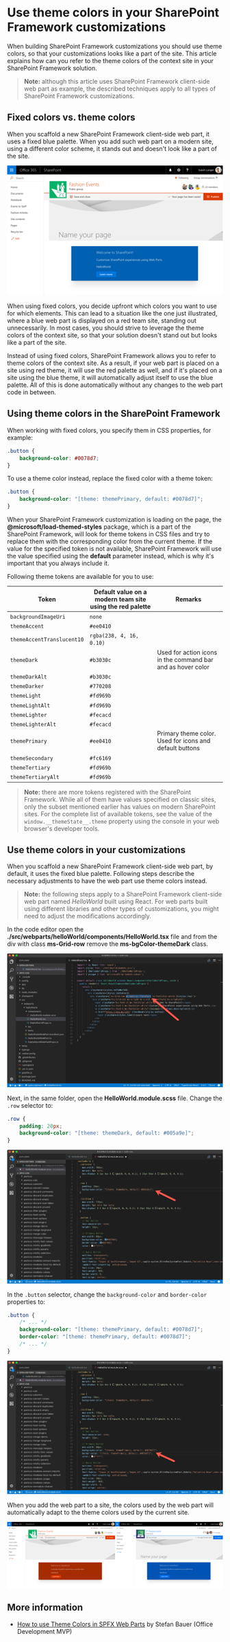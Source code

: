 # Use theme colors in your SharePoint Framework customizations

When building SharePoint Framework customizations you should use theme colors, so that your customizations looks like a part of the site. This article explains how can you refer to the theme colors of the context site in your SharePoint Framework solution.

> **Note:** although this article uses SharePoint Framework client-side web part as example, the described techniques apply to all types of SharePoint Framework customizations.

## Fixed colors vs. theme colors

When you scaffold a new SharePoint Framework client-side web part, it uses a fixed blue palette. When you add such web part on a modern site, using a different color scheme, it stands out and doesn't look like a part of the site.

![SharePoint Framework client-side web part using the blue color scheme on a modern team site using the red theme](../../images/themed-styles-blue-web-part-red-site.png)

When using fixed colors, you decide upfront which colors you want to use for which elements. This can lead to a situation like the one just illustrated, where a blue web part is displayed on a red team site, standing out unnecessarily. In most cases, you should strive to leverage the theme colors of the context site, so that your solution doesn't stand out but looks like a part of the site.

Instead of using fixed colors, SharePoint Framework allows you to refer to theme colors of the context site. As a result, if your web part is placed on a site using red theme, it will use the red palette as well, and if it's placed on a site using the blue theme, it will automatically adjust itself to use the blue palette. All of this is done automatically without any changes to the web part code in between.

## Using theme colors in the SharePoint Framework

When working with fixed colors, you specify them in CSS properties, for example:

```css
.button {
    background-color: #0078d7;
}
```

To use a theme color instead, replace the fixed color with a theme token:

```css
.button {
    background-color: "[theme: themePrimary, default: #0078d7]";
}
```

When your SharePoint Framework customization is loading on the page, the **@microsoft/load-themed-styles** package, which is a part of the SharePoint Framework, will look for theme tokens in CSS files and try to replace them with the corresponding color from the current theme. If the value for the specified token is not available, SharePoint Framework will use the value specified using the **default** parameter instead, which is why it's important that you always include it.

Following theme tokens are available for you to use:

Token|Default value on a modern team site using the red palette|Remarks
-----|--------------------------------|-----------
`backgroundImageUri`|`none`|
`themeAccent`|`#ee0410`|
`themeAccentTranslucent10`|`rgba(238, 4, 16, 0.10)`|
`themeDark`|`#b3030c`|Used for action icons in the command bar and as hover color
`themeDarkAlt`|`#b3030c`|
`themeDarker`|`#770208`|
`themeLight`|`#fd969b`|
`themeLightAlt`|`#fd969b`|
`themeLighter`|`#fecacd`|
`themeLighterAlt`|`#fecacd`|
`themePrimary`|`#ee0410`|Primary theme color. Used for icons and default buttons
`themeSecondary`|`#fc6169`|
`themeTertiary`|`#fd969b`|
`themeTertiaryAlt`|`#fd969b`|

> **Note:** there are more tokens registered with the SharePoint Framework. While all of them have values specified on classic sites, only the subset mentioned earlier has values on modern SharePoint sites. For the complete list of available tokens, see the value of the `window.__themeState__.theme` property using the console in your web browser's developer tools.

## Use theme colors in your customizations

When you scaffold a new SharePoint Framework client-side web part, by default, it uses the fixed blue palette. Following steps describe the necessary adjustments to have the web part use theme colors instead.

> **Note:** the following steps apply to a SharePoint Framework client-side web part named _HelloWorld_ built using React. For web parts built using different libraries and other types of customizations, you might need to adjust the modifications accordingly.

In the code editor open the **./src/webparts/helloWorld/components/HelloWorld.tsx** file and from the div with class **ms-Grid-row** remove the **ms-bgColor-themeDark** class.

![The 'ms-bgColor-themeDark' class selected in Visual Studio Code editor](../../images/themed-styles-ms-bgcolor-themedark-class.png)

Next, in the same folder, open the **HelloWorld.module.scss** file. Change the `.row` selector to:

```css
.row {
    padding: 20px;
    background-color: "[theme: themeDark, default: #005a9e]";
}
```

![The .row selector extended with background color](../../images/themed-styles-row-class.png)

In the `.button` selector, change the `background-color` and `border-color` properties to:

```css
.button {
    /* ... */
    background-color: "[theme: themePrimary, default: #0078d7]";
    border-color: "[theme: themePrimary, default: #0078d7]";
    /* ... */
}
```

![The .button selector updated with references to theme colors](../../images/themed-styles-button-class.png)

When you add the web part to a site, the colors used by the web part will automatically adapt to the theme colors used by the current site.

![Side-by-side view of the same web part displayed in two sites using different colors. The web part follows the color scheme of each web site](../../images/themed-styles-side-by-side.png)

## More information

* [How to use Theme Colors in SPFX Web Parts](http://www.n8d.at/blog/how-to-use-theme-colors-in-spfx-web-parts/) by Stefan Bauer (Office Development MVP)
